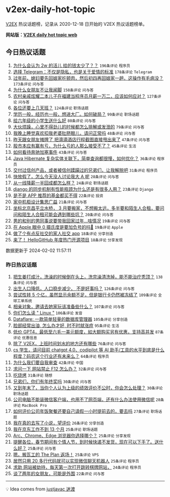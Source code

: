 # v2ex-daily-hot-topic

[V2EX](https://www.v2ex.com/) 热议话题榜，记录从 2020-12-18 日开始的 V2EX 热议话题榜单。

**网站版：[V2EX daily hot topic web](https://boojack.github.io/v2ex-daily-hot-topic-web/)**

## 今日热议话题

<!-- TODAY BEGIN -->

1. [为什么会认为 2w 的活儿 给的钱太少了？？](https://www.v2ex.com/t/1013672) `196条评论` `程序员`
1. [选择 Telegram：不仅是隐私，也是关于爱情的标准](https://www.v2ex.com/t/1013556) `178条评论` `Telegram`
1. [过年前，媳妇要先回娘家吃顿肉，然后初四再回娘家一趟，这操作有毛病没？](https://www.v2ex.com/t/1013563) `173条评论` `问与答`
1. [为什么女朋友不让我闻脚](https://www.v2ex.com/t/1013623) `158条评论` `问与答`
1. [农村亲戚炫耀二本儿子在福建当程序员月薪一万二，应该如何应对？](https://www.v2ex.com/t/1013644) `127条评论` `问与答`
1. [各位还要上几天班？](https://www.v2ex.com/t/1013559) `124条评论` `职场话题`
1. [学历一般，经历也一般，想进大厂。如何破局？](https://www.v2ex.com/t/1013625) `99条评论` `职场话题`
1. [给六年级的小学生送什么好](https://www.v2ex.com/t/1013570) `80条评论` `问与答`
1. [大伙烦躁，心里不得劲儿的时候都怎么排解或发泄的](https://www.v2ex.com/t/1013626) `79条评论` `问与答`
1. [我晚上睡觉喜欢扣我老婆肚脐眼儿，请问正常吗](https://www.v2ex.com/t/1013657) `48条评论` `问与答`
1. [昨天跟女朋友摊牌了 把滴滴酒店行程截图直接甩出来了](https://www.v2ex.com/t/1013558) `47条评论` `问与答`
1. [股市本应有赢有亏，为什么亏的人那么接受不了？](https://www.v2ex.com/t/1013666) `45条评论` `生活`
1. [如何看待奔驰加塞事件](https://www.v2ex.com/t/1013668) `43条评论` `问与答`
1. [Java Hibernate 复杂实体关联下，简单查询都很慢，如何优化？](https://www.v2ex.com/t/1013581) `36条评论` `程序员`
1. [交付过信创产品，或者被信创蹂躏过的兄弟们，让我解脱吧](https://www.v2ex.com/t/1013618) `31条评论` `程序员`
1. [快放假了，怎么今天没人讨论我大 A 呢](https://www.v2ex.com/t/1013667) `28条评论` `问与答`
1. [从一线降薪一半回成都怎么样？](https://www.v2ex.com/t/1013694) `24条评论` `职场话题`
1. [django 的同步机制有性能瓶颈为什么还是有很多人用？](https://www.v2ex.com/t/1013560) `23条评论` `Django`
1. [是不是 APP 推荐的基金都买不得](https://www.v2ex.com/t/1013661) `22条评论` `投资`
1. [家中机柜设计集思广益](https://www.v2ex.com/t/1013647) `21条评论` `问与答`
1. [坐标北京昌平立水桥， 3 月要搬家，不想搬太远，多半要和陌生人合租，要问问和陌生人合租可能会遇到哪些坑？](https://www.v2ex.com/t/1013725) `20条评论` `问与答`
1. [男的和别的男同事说要带我回家过年…啥情况](https://www.v2ex.com/t/1013734) `19条评论` `问与答`
1. [在 Apple 眼中 0 摄氏度是要加负号的吗🤣](https://www.v2ex.com/t/1013578) `19条评论` `Apple`
1. [做了个有点反社交的家人社交 app](https://www.v2ex.com/t/1013635) `18条评论` `分享创造`
1. [来了！ HelloGitHub 年度热门开源项目](https://www.v2ex.com/t/1013569) `18条评论` `分享发现`

数据更新于 2024-02-02 11:57:11

<!-- TODAY END -->

### 昨日热议话题

<!-- YESTERDAY BEGIN -->

1. [把生姜打成汁，洗澡的时候倒在头上，洗完澡清洗掉，能不能治疗秃顶？](https://www.v2ex.com/t/1013270) `138条评论` `问与答`
1. [出生人口降低，人口稳步减少， 不是好事吗？](https://www.v2ex.com/t/1013302) `126条评论` `问与答`
1. [尝试性转 5 个亿，虽然显示余额不足，但是银行卡仍然被冻结了](https://www.v2ex.com/t/1013377) `109条评论` `全球工单系统`
1. [相亲对象，邀请去她家玩该准备些什么？](https://www.v2ex.com/t/1013291) `107条评论` `问与答`
1. [你们怎么读 " Linux "](https://www.v2ex.com/t/1013322) `106条评论` `发音`
1. [Dataflare: 一款简单轻量的数据库管理器](https://www.v2ex.com/t/1013315) `105条评论` `分享创造`
1. [脸部经常出油, 怎么办才好, 时不时就涨痘](https://www.v2ex.com/t/1013292) `95条评论` `生活`
1. [低价 GPT4，最低至六毛一美元额度，如大额购买另有优惠，支持高并发](https://www.v2ex.com/t/1013313) `87条评论` `优惠信息`
1. [除了 V2EX，上班时间划水的地方还有哪些](https://www.v2ex.com/t/1013275) `76条评论` `问与答`
1. [cs 学生，请问目前 chatgpt 4.0、codipilot 等 AI 助手/工具的水平到底是什么程度？码农这个行业还有未来么？](https://www.v2ex.com/t/1013479) `64条评论` `程序员`
1. [为什么我们要自我审查](https://www.v2ex.com/t/1013461) `42条评论` `中国`
1. [求问一下 网站禁止 F12 怎么办？](https://www.v2ex.com/t/1013404) `32条评论` `问与答`
1. [吃烧烤](https://www.v2ex.com/t/1013266) `31条评论` `随想`
1. [兄弟们，你们有年终奖吗](https://www.v2ex.com/t/1013445) `30条评论` `问与答`
1. [又到年末了，当你个人认为上级的绩效评价不公时，你会怎么处理？](https://www.v2ex.com/t/1013271) `30条评论` `职场话题`
1. [公司电脑不能装微信客户端，也用不了网页端，还有什么办法使用微信呢](https://www.v2ex.com/t/1013328) `28条评论` `MacBook Pro`
1. [如何评价公司年饭聚餐还要自己请假一小时提前去的，要去吗](https://www.v2ex.com/t/1013290) `27条评论` `职场话题`
1. [我在真的去写了小说，望评价](https://www.v2ex.com/t/1013421) `26条评论` `分享创造`
1. [我在京东工作不到 13 个月](https://www.v2ex.com/t/1013402) `25条评论` `职场话题`
1. [Arc、Chrome、Edge 浏览器你选择哪个？](https://www.v2ex.com/t/1013401) `25条评论` `分享发现`
1. [提醒各位，春节期间有个情人节，到时候快递不发货，现在可以下手了。送什么好？](https://www.v2ex.com/t/1013374) `25条评论` `问与答`
1. [嗯，搬瓦工的 The Plan 返场！](https://www.v2ex.com/t/1013373) `25条评论` `VPS`
1. [居然只用 20 多行代码就可以实现微信聊天机器人](https://www.v2ex.com/t/1013267) `25条评论` `程序员`
1. [求助 网站被劫持，每天第一次打开跳转棋牌网站，](https://www.v2ex.com/t/1013426) `24条评论` `程序员`
1. [谈了两年的女朋友，可能是外围](https://www.v2ex.com/t/1013432) `22条评论` `问与答`

<!-- YESTERDAY END -->

---

💡 Idea comes from [justjavac 迷渡](https://github.com/justjavac/)
